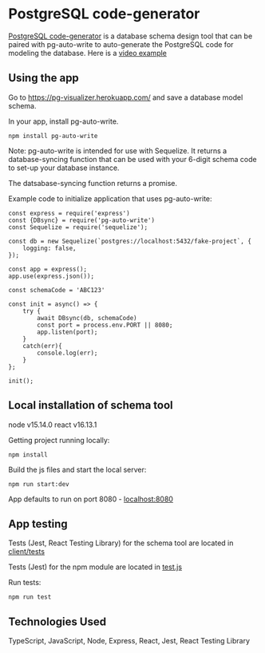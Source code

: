 # PostgreSQL code-generator

[PostgreSQL code-generator](https://github.com/jpcook72/PostgreSQL-code-generator) is a database schema design tool that can be paired with pg-auto-write to auto-generate the PostgreSQL code for modeling the database. Here is a [video example](https://www.youtube.com/watch?v=r2XFSdZUbB4&feature=youtu.be)

## Using the app

Go to https://pg-visualizer.herokuapp.com/ and save a database model schema.

In your app, install pg-auto-write.
```
npm install pg-auto-write
```

Note: pg-auto-write is intended for use with Sequelize. It returns a database-syncing function that can be used with your 6-digit schema code to set-up your database instance.

The datsabase-syncing function returns a promise.

Example code to initialize application that uses pg-auto-write:
```
const express = require('express')
const {DBsync} = require('pg-auto-write')
const Sequelize = require('sequelize');

const db = new Sequelize(`postgres://localhost:5432/fake-project`, {
    logging: false,
});

const app = express();
app.use(express.json());

const schemaCode = 'ABC123'

const init = async() => {
    try {
        await DBsync(db, schemaCode)
        const port = process.env.PORT || 8080;
        app.listen(port);
    }
    catch(err){
        console.log(err);
    }
};

init();
```

## Local installation of schema tool

node v15.14.0
react v16.13.1

Getting project running locally:

```
npm install
```

Build the js files and start the local server:

```
npm run start:dev
```

App defaults to run on port 8080 - [localhost:8080](http://localhost:8080)

## App testing

Tests (Jest, React Testing Library) for the schema tool are located in [client/tests](https://github.com/jpcook72/PostgreSQL-code-generator/tree/master/client/__tests__)

Tests (Jest) for the npm module are located in [test.js](https://github.com/jpcook72/pg-auto-write/blob/master/test.js)

Run tests:
```
npm run test
```

## Technologies Used

TypeScript, JavaScript, Node, Express, React, Jest, React Testing Library